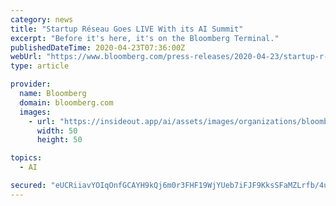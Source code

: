 ```yaml
---
category: news
title: "Startup Réseau Goes LIVE With its AI Summit"
excerpt: "Before it's here, it's on the Bloomberg Terminal."
publishedDateTime: 2020-04-23T07:36:00Z
webUrl: "https://www.bloomberg.com/press-releases/2020-04-23/startup-r-seau-goes-live-with-its-ai-summit"
type: article

provider:
  name: Bloomberg
  domain: bloomberg.com
  images:
    - url: "https://insideout.app/ai/assets/images/organizations/bloomberg.com-50x50.jpg"
      width: 50
      height: 50

topics:
  - AI

secured: "eUCRiiavYOIqOnfGCAYH9kQj6m0r3FHF19WjYUeb7iFJF9KksSFaMZLrfb/4uak+ZI3CUDMOFBmIWGp0AYey8wqGtfRjA18pMSOlWVZArW0bxV/gEZ0kyqiSCNXIIl7XBhn01FocfcJMU4/c5MhN1aq4B9vzhfMQCD19H36y2eIrAnDfhzDZqgdhz5AwGy936oXSqGhU6J7RZBcsDmuMyF/rYZIIkOJkHBchZ53k0B7LFjlz2KsBn+RyfNdoy17Tn/Vtn/x+bSGl/2ApLlOVQujYs5tY2otFtbg+S7vczAaaXHwnVtTRTGjWzHaWG54N;hqrw4NWbVBtH1TPw1JiEiQ=="
---
```


